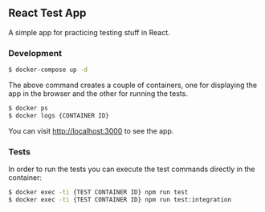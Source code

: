 ## React Test App
A simple app for practicing testing stuff in React.

### Development
```bash
$ docker-compose up -d
```
The above command creates a couple of containers, one for displaying the app in the browser and the other for running the tests.
```bash
$ docker ps
$ docker logs {CONTAINER ID}
```
You can visit [http://localhost:3000](http://localhost:3000) to see the app.

### Tests
In order to run the tests you can execute the test commands directly in the container:
```bash
$ docker exec -ti {TEST CONTAINER ID} npm run test
$ docker exec -ti {TEST CONTAINER ID} npm run test:integration
```

